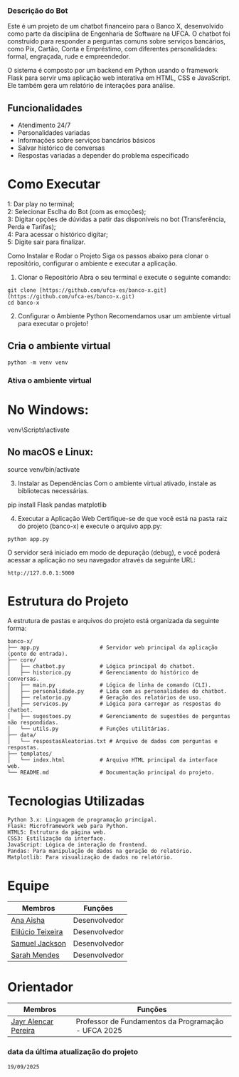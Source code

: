 ### Descrição do Bot
Este é um projeto de um chatbot financeiro para o Banco X, desenvolvido como parte da disciplina de Engenharia de Software na UFCA. O chatbot foi construído para responder a perguntas comuns sobre serviços bancários, como Pix, Cartão, Conta e Empréstimo, com diferentes personalidades: formal, engraçada, rude e empreendedor.

O sistema é composto por um backend em Python usando o framework Flask para servir uma aplicação web interativa em HTML, CSS e JavaScript. Ele também gera um relatório de interações para análise.

## Funcionalidades
- Atendimento 24/7
- Personalidades variadas
- Informações sobre serviços bancários básicos
- Salvar histórico de conversas
- Respostas variadas a depender do problema especificado

# Como Executar

1: Dar play no terminal; <br>
2: Selecionar Esclha do Bot (com as emoções); <br>
3: Digitar opções de dúvidas a patir das disponíveis no bot (Transferência, Perda e Tarifas); <br>
4: Para acessar o histórico digitar; <br>
5: Digite sair para finalizar.

Como Instalar e Rodar o Projeto
Siga os passos abaixo para clonar o repositório, configurar o ambiente e executar a aplicação.

1. Clonar o Repositório
Abra o seu terminal e execute o seguinte comando:
```
git clone [https://github.com/ufca-es/banco-x.git](https://github.com/ufca-es/banco-x.git)
cd banco-x
```
2. Configurar o Ambiente Python
Recomendamos usar um ambiente virtual para executar o projeto!

## Cria o ambiente virtual
```
python -m venv venv
```
### Ativa o ambiente virtual
# No Windows:
venv\Scripts\activate
## No macOS e Linux:
source venv/bin/activate

3. Instalar as Dependências
Com o ambiente virtual ativado, instale as bibliotecas necessárias.

pip install Flask pandas matplotlib

4. Executar a Aplicação Web
Certifique-se de que você está na pasta raiz do projeto (banco-x) e execute o arquivo app.py:
```
python app.py
```
O servidor será iniciado em modo de depuração (debug), e você poderá acessar a aplicação no seu navegador através da seguinte URL:
```
http://127.0.0.1:5000
```
# Estrutura do Projeto
A estrutura de pastas e arquivos do projeto está organizada da seguinte forma:

```
banco-x/
├── app.py                   # Servidor web principal da aplicação (ponto de entrada).
├── core/
│   ├── chatbot.py           # Lógica principal do chatbot.
│   ├── historico.py         # Gerenciamento do histórico de conversas.
│   ├── main.py              # Lógica de linha de comando (CLI).
│   ├── personalidade.py     # Lida com as personalidades do chatbot.
│   ├── relatorio.py         # Geração dos relatórios de uso.
│   ├── servicos.py          # Lógica para carregar as respostas do chatbot.
│   ├── sugestoes.py         # Gerenciamento de sugestões de perguntas não respondidas.
│   └── utils.py             # Funções utilitárias.
├── data/
│   └── respostasAleatorias.txt # Arquivo de dados com perguntas e respostas.
├── templates/
│   └── index.html           # Arquivo HTML principal da interface web.
└── README.md                # Documentação principal do projeto.
```

# Tecnologias Utilizadas
```
Python 3.x: Linguagem de programação principal.
Flask: Microframework web para Python.
HTML5: Estrutura da página web.
CSS3: Estilização da interface.
JavaScript: Lógica de interação do frontend.
Pandas: Para manipulação de dados na geração do relatório.
Matplotlib: Para visualização de dados no relatório.
```
# Equipe
| Membros  | Funções |
| ------------- | ------------- |
| [Ana Aisha](https://github.com/shir0uz)  | Desenvolvedor  |
| [Elilúcio Teixeira](https://github.com/Lux4477) | Desenvolvedor  |
| [Samuel Jackson](https://github.com/SJacksonML) | Desenvolvedor  |
| [Sarah Mendes](https://github.com/sarahmendes-ufca)  | Desenvolvedor  |

# Orientador
| Membros  | Funções |
| ------------- | ------------- |
| [Jayr Alencar Pereira](https://github.com/jayralencar)  | Professor de Fundamentos da Programação - UFCA 2025  |

### data da última atualização do projeto
```
19/09/2025
```
